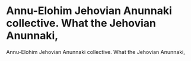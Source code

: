 # Annu-Elohim Jehovian Anunnaki collective. What the Jehovian Anunnaki,

Annu-Elohim Jehovian Anunnaki collective. What the Jehovian Anunnaki,